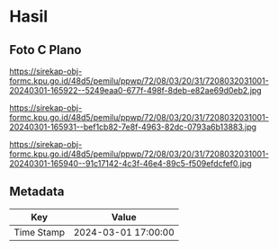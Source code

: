 # Hasil

## Foto C Plano

https://sirekap-obj-formc.kpu.go.id/48d5/pemilu/ppwp/72/08/03/20/31/7208032031001-20240301-165922--5249eaa0-677f-498f-8deb-e82ae69d0eb2.jpg

https://sirekap-obj-formc.kpu.go.id/48d5/pemilu/ppwp/72/08/03/20/31/7208032031001-20240301-165931--bef1cb82-7e8f-4963-82dc-0793a6b13883.jpg

https://sirekap-obj-formc.kpu.go.id/48d5/pemilu/ppwp/72/08/03/20/31/7208032031001-20240301-165940--91c17142-4c3f-46e4-89c5-f509efdcfef0.jpg


## Metadata

| Key        | Value               |
| ---------- | ------------------- |
| Time Stamp | 2024-03-01 17:00:00 |



